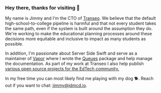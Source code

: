 ### Hey there, thanks for visiting 👋
My name is Jimmy and I'm the CTO of [Transeo](https://gotranseo.com). We believe that the default high-school-to-college pipeline is harmful and that not every student takes the same path, even if the system is built around the assumption they do. We're working to make the educational planning processes around these decisions more equitable and inclusive to impact as many students as possible. 

In addition, I'm passionate about Server Side Swift and serve as a maintainer of [Vapor](https://vapor.codes) where I wrote the [Queues](https://github.com/vapor/queues) package and help manage the documentation. As part of my work at Transeo I also help publish [various open source projects for the EdTech community.](https://github.com/gotranseo)

In my free time you can most likely find me playing with my dog 🐕. Reach out if you want to chat: [jimmy@jdmcd.io](mailto:jimmy@jdmcd.io).
